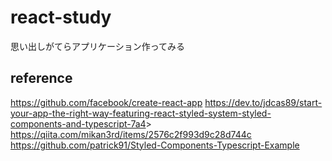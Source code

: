 # react-study

思い出しがてらアプリケーション作ってみる

## reference

<https://github.com/facebook/create-react-app>
<https://dev.to/jdcas89/start-your-app-the-right-way-featuring-react-styled-system-styled-components-and-typescript-7a4>>
<https://qiita.com/mikan3rd/items/2576c2f993d9c28d744c>
<https://github.com/patrick91/Styled-Components-Typescript-Example>
